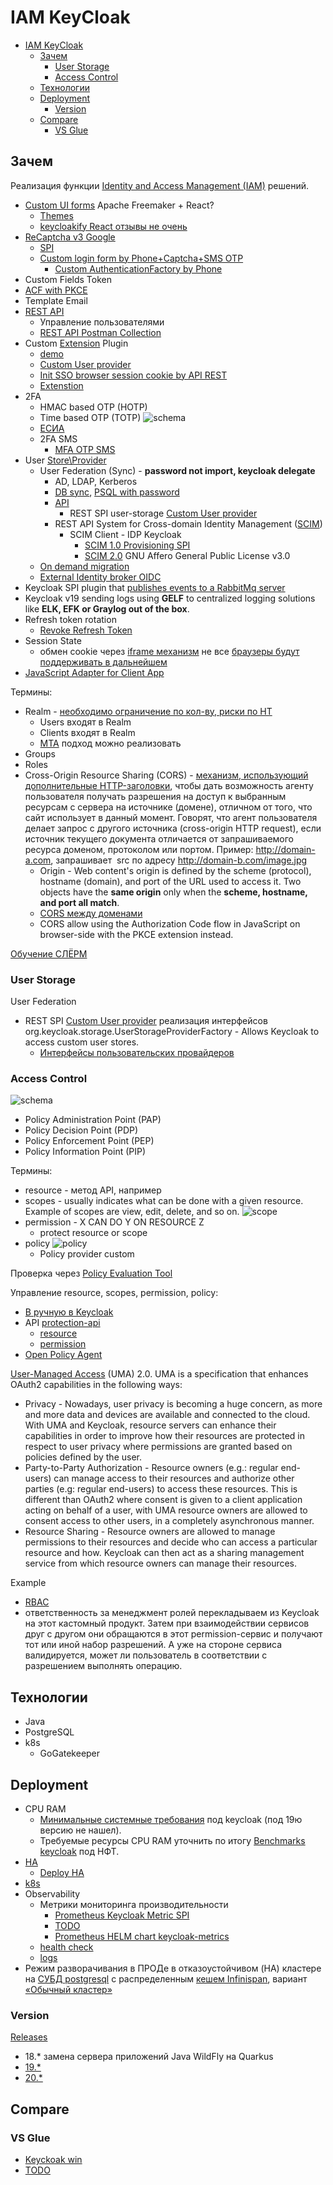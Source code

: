 # IAM KeyCloak

- [IAM KeyCloak](#iam-keycloak)
	- [Зачем](#зачем)
		- [User Storage](#user-storage)
		- [Access Control](#access-control)
	- [Технологии](#технологии)
	- [Deployment](#deployment)
		- [Version](#version)
	- [Compare](#compare)
		- [VS Glue](#vs-glue)

## Зачем

Реализация функции [Identity and Access Management (IAM)](../../arch/system.class/iam.md) решений.

- [Custom UI forms](https://www.keycloak.org/docs/latest/server_admin/#features) Apache Freemaker + React?
	- [Themes](https://www.opcito.com/blogs/customizing-login-and-signup-pages-in-keycloak)
	- [keycloakify React отзывы не очень](https://t.me/keycloak_ru/25264)
- [ReCaptcha v3 Google](https://habr.com/ru/company/X5Tech/blog/486778/)
	- [SPI](https://github.com/dasniko/keycloak-extensions-demo/tree/main/captcha)
	- [Custom login form by Phone+Captcha+SMS OTP](https://github.com/FX-HAO/keycloak-phone-authenticator)
      - [Custom AuthenticationFactory by Phone](https://developers.redhat.com/blog/2020/10/23/use-mobile-numbers-for-user-authentication-in-keycloak#)
- Custom Fields Token
- [ACF with PKCE](https://www.keycloak.org/docs/latest/server_admin/#con-oidc-auth-flows_server_administration_guide)
- Template Email
- [REST API](https://www.keycloak.org/docs-api/19.0.3/rest-api/index.html)
	- Управление пользователями
	- [REST API Postman Collection](https://documenter.getpostman.com/view/7294517/SzmfZHnd)
- Custom [Extension](https://www.keycloak.org/extensions.html) Plugin
	- [demo](https://github.com/dasniko/keycloak-extensions-demo)
	- [Custom User provider](https://www.baeldung.com/java-keycloak-custom-user-providers)
	- [Init SSO browser session cookie by API REST](https://github.com/contabo/keycloak-spi-browser-session-api)
	- [Extenstion](https://www.youtube.com/watch?v=Aj0GAg4EkUA&t=4493s&ab_channel=%D0%A1%D0%BB%D1%91%D1%80%D0%BC)
- 2FA
	- HMAC based OTP (HOTP)
	- Time based OTP (TOTP) ![schema](https://substackcdn.com/image/fetch/w_1456,c_limit,f_webp,q_auto:good,fl_progressive:steep/https%3A%2F%2Fsubstack-post-media.s3.amazonaws.com%2Fpublic%2Fimages%2Fb885be28-b049-48fc-ad76-7416314dd4c3_3096x3603.jpeg)
	- [ЕСИА](https://platform.digital.gov.ru/docs/security/platform-v-iam/esia-setup)
	- 2FA SMS
      - [MFA OTP SMS](https://github.com/dasniko/keycloak-2fa-sms-authenticator)
- User [Store\Provider](https://www.keycloak.org/docs/latest/server_development/#_user-storage-spi)		
	- User Federation (Sync) - __password not import, keycloak delegate__
		- AD, LDAP, Kerberos  
		- [DB sync](https://www.tune-it.ru/web/adpashnin/blog/-/blogs/3723343), [PSQL with password](https://github.com/opensingular/singular-keycloak-database-federation)
		- [API](https://tech.smartling.com/migrate-to-keycloak-with-zero-downtime-8dcab9e7cb2c)
			- REST SPI user-storage [Custom User provider](https://www.baeldung.com/java-keycloak-custom-user-providers)
		- REST API System for Cross-domain Identity Management ([SCIM](../protocols.integration/scim.md))
			- SCIM Client - IDP Keycloak
				- [SCIM 1.0 Provisioning SPI](https://github.com/Captain-P-Goldfish/scim-for-keycloak)			
				- [SCIM 2.0](https://lab.libreho.st/libre.sh/scim/keycloak-scim) GNU Affero General Public License v3.0
	- [On demand migration](https://github.com/Smartling/keycloak-user-migration-provider)
	- [External Identity broker OIDC](https://medium.com/keycloak/keycloak-as-an-identity-broker-an-identity-provider-af1b150ea94)
- Keycloak SPI plugin that [publishes events to a RabbitMq server](https://github.com/aznamier/keycloak-event-listener-rabbitmq)
- Keycloak v19 sending logs using __GELF__ to centralized logging solutions like __ELK, EFK or Graylog out of the box__.
- Refresh token rotation
	- [Revoke Refresh Token](https://www.keycloak.org/docs/latest/server_admin/#_timeouts)
- Session State
	- обмен cookie через [iframe механизм](https://github.com/keycloak/keycloak-documentation/blob/main/securing_apps/topics/oidc/javascript-adapter.adoc#session-status-iframe) не все [браузеры будут поддерживать в дальнейшем](https://www.keycloak.org/docs/latest/securing_apps/#_modern_browsers)
- [JavaScript Adapter for Client App](https://www.keycloak.org/docs/latest/securing_apps/#_javascript_adapter)

Термины:

- Realm - [необходимо ограничение по кол-ву, риски по НТ](https://highload.today/blogs/keycloak-i-oauth-2/)
	- Users входят в Realm
	- Clients входят в Realm
	- [MTA](../../arch/mta.md) подход можно реализовать 
- Groups
- Roles
- Cross-Origin Resource Sharing (CORS) - [механизм, использующий дополнительные HTTP-заголовки](https://developer.mozilla.org/ru/docs/Web/HTTP/CORS), чтобы дать возможность агенту пользователя получать разрешения на доступ к выбранным ресурсам с сервера на источнике (домене), отличном от того, что сайт использует в данный момент. Говорят, что агент пользователя делает запрос с другого источника (cross-origin HTTP request), если источник текущего документа отличается от запрашиваемого ресурса доменом, протоколом или портом. Пример: http://domain-a.com, запрашивает <img> src по адресу http://domain-b.com/image.jpg
  - Origin - Web content's origin is defined by the scheme (protocol), hostname (domain), and port of the URL used to access it. Two objects have the __same origin__ only when the __scheme, hostname, and port all match__.
  - [CORS между доменами](https://identityserver4.readthedocs.io/en/latest/quickstarts/4_javascript_client.html#allowing-ajax-calls-to-the-web-api-with-cors)
  - CORS allow using the Authorization Code flow in JavaScript on browser-side with the PKCE extension instead.
  
[Обучение СЛЁРМ](https://slurm.io/keycloak)

### User Storage

User Federation

- REST SPI [Custom User provider](https://www.baeldung.com/java-keycloak-custom-user-providers) реализация интерфейсов org.keycloak.storage.UserStorageProviderFactory - Allows Keycloak to access custom user stores.
	- [Интерфейсы пользовательских провайдеров](https://www.keycloak.org/docs/11.0/server_development/index.html#provider-capability-interfaces)

### Access Control

![schema](https://www.keycloak.org/docs/latest/authorization_services/images/authz-arch-overview.png)

- Policy Administration Point (PAP)
- Policy Decision Point (PDP)
- Policy Enforcement Point (PEP)
- Policy Information Point (PIP)

Термины:

- resource - метод API, например
- scopes - usually indicates what can be done with a given resource. Example of scopes are view, edit, delete, and so on.
![scope](https://www.keycloak.org/docs/latest/authorization_services/images/rs-r-scopes.png)
- permission - X CAN DO Y ON RESOURCE Z
	- protect resource or scope
- policy
![policy](https://www.keycloak.org/docs/latest/authorization_services/images/policy-mgmt-process.png)
	- Policy provider custom

Проверка через [Policy Evaluation Tool](https://www.keycloak.org/docs/latest/authorization_services/#_policy_evaluation_overview)

Управление resource, scopes, permission, policy: 
- [В ручную в Keycloak](https://www.keycloak.org/docs/latest/authorization_services/)
- API [protection-api](https://www.keycloak.org/docs/latest/authorization_services/#protection-api)
	- [resource](https://www.keycloak.org/docs/latest/authorization_services/#_service_protection_resources_api)
	- [permission](https://www.keycloak.org/docs/latest/authorization_services/#_service_protection_permission_api_papi)
- [Open Policy Agent](https://www.openpolicyagent.org/)

[User-Managed Access](https://www.keycloak.org/docs/latest/authorization_services/#_service_user_managed_access) (UMA) 2.0. UMA is a specification that enhances OAuth2 capabilities in the following ways:
- Privacy - Nowadays, user privacy is becoming a huge concern, as more and more data and devices are available and connected to the cloud. With UMA and Keycloak, resource servers can enhance their capabilities in order to improve how their resources are protected in respect to user privacy where permissions are granted based on policies defined by the user.
- Party-to-Party Authorization - Resource owners (e.g.: regular end-users) can manage access to their resources and authorize other parties (e.g: regular end-users) to access these resources. This is different than OAuth2 where consent is given to a client application acting on behalf of a user, with UMA resource owners are allowed to consent access to other users, in a completely asynchronous manner.
- Resource Sharing - Resource owners are allowed to manage permissions to their resources and decide who can access a particular resource and how. Keycloak can then act as a sharing management service from which resource owners can manage their resources.

Example
- [RBAC](https://www.opcito.com/blogs/rbac-for-frontend-and-backend-using-keycloak)
- ответственность за менеджмент ролей перекладываем из Keycloak на этот кастомный продукт. Затем при взаимодействии сервисов друг с другом они обращаются в этот permission-сервис и получают тот или иной набор разрешений. А уже на стороне сервиса валидируется, может ли пользователь в соответствии с разрешением выполнять операцию.

## Технологии

- Java
- PostgreSQL
- k8s
	- GoGatekeeper

## Deployment

- CPU RAM
	- [Минимальные системные требования](https://wjw465150.gitbooks.io/keycloak-documentation/content/server_installation/topics/installation/system-requirements.html) под keycloak (под 19ю версию не нашел).
	- Требуемые ресурсы CPU RAM уточнить по итогу [Benchmarks keycloak](https://github.com/keycloak/keycloak-benchmark) под НФТ.
- [HA](https://habr.com/ru/company/southbridge/blog/658187/)
	- [Deploy HA](https://habr.com/ru/company/southbridge/blog/511380/)
- [k8s](https://www.keycloak.org/server/containers)
- Observability
	- Метрики мониторинга производительности		
		- [Prometheus Keycloak Metric SPI](https://github.com/aerogear/keycloak-metrics-spi)
		- [TODO](https://www.youtube.com/watch?v=ppPWqj8kRa0&feature=emb_imp_woyt)
		- [Prometheus HELM chart keycloak-metrics](https://dev.to/arvindsharma18/monitoring-keycloak-using-prometheus-operator-kubernetes-helm-charts-14f6)
	- [health check](https://www.keycloak.org/server/health)
	- [logs](https://www.keycloak.org/server/logging)
- Режим разворачивания в ПРОДе в отказоустойчивом (HA) кластере на [СУБД postgresql](https://www.keycloak.org/server/db) с распределенным [кешем Infinispan](https://www.keycloak.org/server/caching), вариант [«Обычный кластер»](https://habr.com/ru/company/southbridge/blog/511380/)

### Version

[Releases](https://www.keycloak.org/2022/03/releases.html)

- 18.* замена сервера приложений Java WildFly на Quarkus
- [19.*](https://www.keycloak.org/archive/documentation-19.0.html)
- [20.*](todo)

## Compare

### VS Glue

- [Keyckoak win](https://kartikagarwal7.medium.com/keycloak-vs-gluu-server-iam-tools-comparison-c967cc819a95)
- [TODO](https://www.youtube.com/watch?v=Llvnq-n43k0&ab_channel=%D0%A1%D0%BB%D1%91%D1%80%D0%BC)
